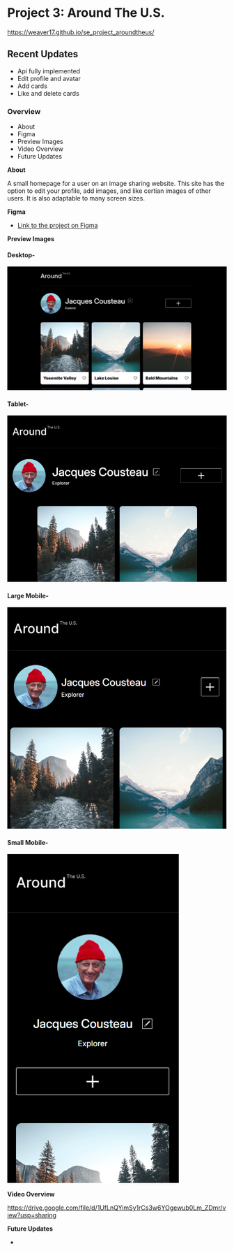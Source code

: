 # Project 3: Around The U.S.

https://weaver17.github.io/se_project_aroundtheus/

## Recent Updates

- Api fully implemented
- Edit profile and avatar
- Add cards
- Like and delete cards

### Overview

- About
- Figma
- Preview Images
- Video Overview
- Future Updates

**About**

A small homepage for a user on an image sharing website. This site has the option to edit your profile, add images, and like certian images of other users. It is also adaptable to many screen sizes.

**Figma**

- [Link to the project on Figma](https://www.figma.com/file/ii4xxsJ0ghevUOcssTlHZv/Sprint-3%3A-Around-the-US?node-id=0%3A1)

**Preview Images**

#### Desktop-

![Desktop](/images/demo/Desktop-View.png)

#### Tablet-

![Tablet](/images/demo/Tablet--View.png)

#### Large Mobile-

![Large Mobile](/images/demo/Large-Mobile.png)

#### Small Mobile-

![Small Mobile](/images/demo/Small-Mobile.png)

**Video Overview**

https://drive.google.com/file/d/1UfLnQYimSy1rCs3w6YOgewub0Lm_ZDmr/view?usp=sharing

**Future Updates**

-
